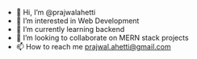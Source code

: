 - 👋 Hi, I’m @prajwalahetti
- 👀 I’m interested in Web Development
- 🌱 I’m currently learning backend
- 💞️ I’m looking to collaborate on MERN stack projects
- 📫 How to reach me prajwal.ahetti@gmail.com

<!---
prajwalahetti/prajwalahetti is a ✨ special ✨ repository because its `README.md` (this file) appears on your GitHub profile.
You can click the Preview link to take a look at your changes.
--->
